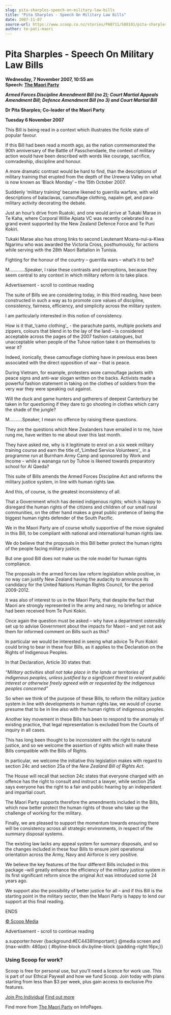 ```yaml
---
slug: pita-sharples-speech-on-military-law-bills
title: "Pita Sharples - Speech On Military Law Bills"
date: 2007-11-07
source-url: https://www.scoop.co.nz/stories/PA0711/S00101/pita-sharples-speech-on-military-law-bills.htm
author: te-pati-maori
---
```

Pita Sharples - Speech On Military Law Bills
============================================

**Wednesday, 7 November 2007, 10:55 am**  
**Speech: [The Maori Party](https://info.scoop.co.nz/The_Maori_Party)**

**_Armed Forces Discipline Amendment Bill (no 2); Court Martial Appeals Amendment Bill; Defence Amendment Bill (no 3) and Court Martial Bill_**

**Dr Pita Sharples; Co-leader of the Maori Party**

**Tuesday 6 November 2007**

This Bill is being read in a context which illustrates the fickle state of popular favour.

If this Bill had been read a month ago, as the nation commemorated the 90th anniversary of the Battle of Passchendaele, the context of military action would have been described with words like courage, sacrifice, comradeship, discipline and honour.

A more dramatic contrast would be hard to find, than the descriptions of military training that erupted from the depth of the Urewera Valley on what is now known as ‘Black Monday’ – the 15th October 2007.

Suddenly ‘military training’ became likened to guerrilla warfare, with wild descriptions of balaclavas, camouflage clothing, napalm gel, and para-military activity decorating the debate.

Just an hour’s drive from Ruatoki, and one would arrive at Tukaki Marae in Te Kaha, where Corporal Willie Apiata VC was recently celebrated in a grand event supported by the New Zealand Defence Force and Te Puni Kokiri.

Tukaki Marae also has strong links to second Lieutenant Moana-nui-a-Kiwa Ngarimu who was awarded the Victoria Cross, posthumously, for actions while serving with the 28th Maori Battalion in Tunisia.

Fighting for the honour of the country – guerrilla wars – what’s it to be?

M…………Speaker, I raise these contrasts and perceptions, because they seem central to any context in which military reform is to take place.

Advertisement - scroll to continue reading





The suite of Bills we are considering today, in this third reading, have been constructed in such a way as to promote core values of discipline, consistency, fairness, efficiency, and simplicity across the military system.

I am particularly interested in this notion of consistency.

How is it that_‘camo clothing’_ - the parachute pants, multiple pockets and zippers, colours that blend in to the lay of the land – is considered acceptable across the pages of the 2007 fashion catalogues, but unacceptable when people of the Tuhoe nation take it on themselves to wear it?

Indeed, ironically, these camouflage clothing have in previous eras been associated with the direct opposition of war – that is peace.

During Vietnam, for example, protesters wore camouflage jackets with peace signs and anti-war slogan written on the backs. Activists made a powerful fashion statement in taking on the clothes of soldiers from the very war they were speaking out against.

Will the duck and game hunters and gatherers of deepest Canterbury be taken in for questioning if they dare to go shooting in clothes which carry the shade of the jungle?

M……….Speaker, I mean no offence by raising these questions.

They are the questions which New Zealanders have emailed in to me, have rung me, have written to me about over this last month.

They have asked me, why is it legitimate to enrol on a six week military training course and earn the title of_‘Limited Service Volunteers’_ in a programme run at Burnham Army Camp and sponsored by Work and Income – while a wananga run by Tuhoe is likened towards preparatory school for Al Qaeda?

This suite of Bills amends the Armed Forces Discipline Act and reforms the military justice system, in line with human rights law.

And this, of course, is the greatest inconsistency of all.

That a Government which has denied indigenous rights; which is happy to disregard the human rights of the citizens and children of our small rural communities, on the other hand makes a great public pretence of being the biggest human rights defender of the South Pacific.

We in the Maori Party are of course wholly supportive of the move signaled in this Bill, to be compliant with national and international human rights law.

We do believe that the proposals in this Bill better protect the human rights of the people facing military justice.

But one good Bill does not make us the role model for human rights compliance.

The proposals in the armed forces law reform legislation while positive, in no way can justify New Zealand having the audacity to announce its candidacy for the United Nations Human Rights Council, for the period 2009-2012.

It was also of interest to us in the Maori Party, that despite the fact that Maori are strongly represented in the army and navy, no briefing or advice had been received from Te Puni Kokiri.

Once again the question must be asked – why have a department ostensibly set up to advise Government about the impacts for Maori – and yet not ask them for informed comment on Bills such as this?

In particular we would be interested in seeing what advice Te Puni Kokiri could bring to bear in these four Bills, as it applies to the Declaration on the Rights of Indigenous Peoples.

In that Declaration, Article 30 states that:

_“Military activities shall not take place in the lands or territories of indigenous peoples, unless justified by a significant threat to relevant public interest or otherwise freely agreed with or requested by the indigenous peoples concerned”_

So when we think of the purpose of these Bills, to reform the military justice system in line with developments in human rights law, we would of course presume that to be in line also with the human rights of indigenous peoples.

Another key movement in these Bills has been to respond to the anomaly of existing practice, that legal representation is excluded from the Courts of inquiry in all cases.

This has long been thought to be inconsistent with the right to natural justice, and so we welcome the assertion of rights which will make these Bills compatible with the Bills of Rights.

In particular, we welcome the initiative this legislation makes with regard to section 24c and section 25a of the _New Zealand Bill of Rights Act._

The House will recall that section 24c states that everyone charged with an offence has the right to consult and instruct a lawyer, while section 25a says everyone has the right to a fair and public hearing by an independent and impartial court.

The Maori Party supports therefore the amendments included in the Bills, which now better protect the human rights of those who take up the challenge of working for the military.

Finally, we are pleased to support the momentum towards ensuring there will be consistency across all strategic environments, in respect of the summary disposal systems.

The existing law lacks any appeal system for summary disposals, and so the changes included in these four Bills to ensure joint operational orientation across the Army, Navy and Airforce is very positive.

We believe the key features of the four different Bills included in this package –will greatly enhance the efficiency of the military justice system in its first significant reform since the original Act was introduced some 24 years ago.

We support also the possibility of better justice for all – and if this Bill is the starting point in the military sector, then the Maori Party is happy to lend our support at this final reading.

ENDS

[© Scoop Media](http://www.scoop.co.nz/about/terms.html)  

Advertisement - scroll to continue reading



a.supporter:hover {background:#EC4438!important;} @media screen and (max-width: 480px) { #byline-block div.byline-block {padding-right:16px;}}

### Using Scoop for work?

Scoop is free for personal use, but you’ll need a licence for work use. This is part of our Ethical Paywall and how we fund Scoop. Join today with plans starting from less than $3 per week, plus gain access to exclusive _Pro_ features.  
  
[Join Pro Individual](https://pro.scoop.co.nz/Individual/?from=ProIn24) [Find out more](https://pro.scoop.co.nz/using-scoop-for-work/?from=ProIn24)

Find more from [The Maori Party](https://info.scoop.co.nz/The_Maori_Party) on InfoPages.